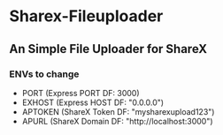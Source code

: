 # Sharex-Fileuploader

## An Simple File Uploader for ShareX

### ENVs to change

- PORT      (Express PORT  DF:   3000)
- EXHOST    (Express HOST  DF:   "0.0.0.0")
- APTOKEN   (ShareX Token  DF:   "mysharexupload123")
- APURL     (ShareX Domain DF:   "http://localhost:3000")